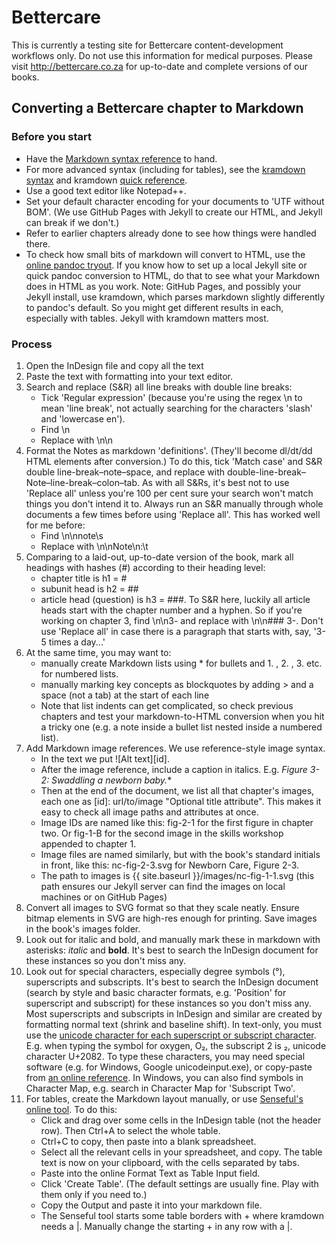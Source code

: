 # Bettercare

This is currently a testing site for Bettercare content-development workflows only. Do not use this information for medical purposes. Please visit http://bettercare.co.za for up-to-date and complete versions of our books.

## Converting a Bettercare chapter to Markdown

### Before you start

* Have the [Markdown syntax reference](daringfireball.net/projects/markdown/syntax) to hand.
* For more advanced syntax (including for tables), see the [kramdown syntax](http://kramdown.gettalong.org/syntax.html) and kramdown [quick reference](http://kramdown.gettalong.org/quickref.html).
* Use a good text editor like Notepad++.
* Set your default character encoding for your documents to 'UTF without BOM'. (We use GitHub Pages with Jekyll to create our HTML, and Jekyll can break if we don't.)
* Refer to earlier chapters already done to see how things were handled there.
* To check how small bits of markdown will convert to HTML, use the [online pandoc tryout](http://johnmacfarlane.net/pandoc/try). If you know how to set up a local Jekyll site or quick pandoc conversion to HTML, do that to see what your Markdown does in HTML as you work. Note: GitHub Pages, and possibly your Jekyll install, use kramdown, which parses markdown slightly differently to pandoc's default. So you might get different results in each, especially with tables. Jekyll with kramdown matters most.

### Process

1. Open the InDesign file and copy all the text
1. Paste the text with formatting into your text editor.
1. Search and replace (S&R) all line breaks with double line breaks:
	* Tick 'Regular expression' (because you're using the regex \n to mean 'line break', not actually searching for the characters 'slash' and 'lowercase en').
	* Find \n
	* Replace with \n\n
1. Format the Notes as markdown 'definitions'. (They'll become dl/dt/dd HTML elements after conversion.) To do this, tick 'Match case' and S&R double line-break–note–space, and replace with double-line-break–Note–line-break–colon–tab. As with all S&Rs, it's best not to use 'Replace all' unless you're 100 per cent sure your search won't match things you don't intend it to. Always run an S&R manually through whole documents a few times before using 'Replace all'. This has worked well for me before:
	* Find \n\nnote\s
	* Replace with \n\nNote\n:\t
1. Comparing to a laid-out, up-to-date version of the book, mark all headings with hashes (#) according to their heading level:
	* chapter title is h1 = #
	* subunit head is h2 = ##
	* article head (question) is h3 = ###. To S&R here, luckily all article heads start with the chapter number and a hyphen. So if you're working on chapter 3, find \n\n3- and replace with \n\n### 3-. Don't use 'Replace all' in case there is a paragraph that starts with, say, '3-5 times a day...'
1. At the same time, you may want to:
	* manually create Markdown lists using * for bullets and 1. , 2. , 3. etc. for numbered lists.
	* manually marking key concepts as blockquotes by adding > and a space (not a tab) at the start of each line
	* Note that list indents can get complicated, so check previous chapters and test your markdown-to-HTML conversion when you hit a tricky one (e.g. a note inside a bullet list nested inside a numbered list).
1. Add Markdown image references. We use reference-style image syntax. 
	* In the text we put ![Alt text][id]. 
	* After the image reference, include a caption in italics. E.g. *Figure 3-2: Swaddling a newborn baby.**
	* Then at the end of the document, we list all that chapter's images, each one as [id]: url/to/image  "Optional title attribute". This makes it easy to check all image paths and attributes at once. 
	* Image IDs are named like this: fig-2-1 for the first figure in chapter two. Or fig-1-B for the second image in the skills workshop appended to chapter 1.
	* Image files are named similarly, but with the book's standard initials in front, like this: nc-fig-2-3.svg for Newborn Care, Figure 2-3.
	* The path to images is {{ site.baseurl }}/images/nc-fig-1-1.svg (this path ensures our Jekyll server can find the images on local machines or on GitHub Pages)
1. Convert all images to SVG format so that they scale neatly. Ensure bitmap elements in SVG are high-res enough for printing. Save images in the book's images folder.
1. Look out for italic and bold, and manually mark these in markdown with asterisks: *italic* and **bold**. It's best to search the InDesign document for these instances so you don't miss any.
1. Look out for special characters, especially degree symbols (°), superscripts and subscripts. It's best to search the InDesign document (search by style and basic character formats, e.g. 'Position' for superscript and subscript) for these instances so you don't miss any. Most superscripts and subscripts in InDesign and similar are created by formatting normal text (shrink and baseline shift). In text-only, you must use the [unicode character for each superscript or subscript character](http://en.wikipedia.org/wiki/Unicode_subscripts_and_superscripts). E.g. when typing the symbol for oxygen, O₂, the subscript 2 is ₂, unicode character U+2082. To type these characters, you may need special software (e.g. for Windows, Google unicodeinput.exe), or copy-paste from [an online reference](http://scriptsource.org/cms/scripts/page.php?item_id=character_list&key=2070). In Windows, you can also find symbols in Character Map, e.g. search in Character Map for 'Subscript Two'.
1. For tables, create the Markdown layout manually, or use [Senseful's online tool](http://www.sensefulsolutions.com/2010/10/format-text-as-table.html). To do this:
	* Click and drag over some cells in the InDesign table (not the header row). Then Ctrl+A to select the whole table.
	* Ctrl+C to copy, then paste into a blank spreadsheet.
	* Select all the relevant cells in your spreadsheet, and copy. The table text is now on your clipboard, with the cells separated by tabs.
	* Paste into the online Format Text as Table Input field.
	* Click 'Create Table'. (The default settings are usually fine. Play with them only if you need to.)
	* Copy the Output and paste it into your markdown file.
	* The Senseful tool starts some table borders with + where kramdown needs a |. Manually change the starting + in any row with a |.
